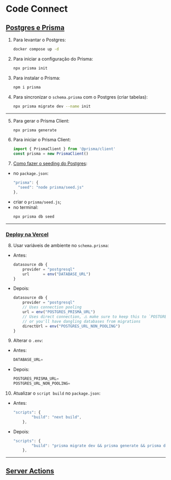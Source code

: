 # Code Connect
## [Postgres e Prisma](https://cursos.alura.com.br/course/next-js-construa-aplicacoes-postgres-prisma)

1. Para levantar o Postgres:
	```bash
	docker compose up -d
	```

2. Para iniciar a configuração do Prisma:
	```bash
	npx prisma init
	```

3. Para instalar o Prisma:
	```bash
	npm i prisma
	```

4. Para sincronizar o `schema.prisma` com o Postgres (criar tabelas):
	```bash
	npx prisma migrate dev --name init
	```

---

5. Para gerar o Prisma Client:
	```bash
	npx prisma generate
	```

6. Para iniciar o Prisma Client:
	```javascript
	import { PrismaClient } from '@prisma/client'
	const prisma = new PrismaClient()
	```

7. [Como fazer o seeding do Postgres](https://www.prisma.io/docs/orm/prisma-migrate/workflows/seeding):
- no `package.json`:
	```javascript
	"prisma": {
	  "seed": "node prisma/seed.js"
	},
	```
- criar o `prisma/seed.js`;
- no terminal:
	```bash
	npx prisma db seed
	```

---

### [Deploy na Vercel](https://vercel.com/docs/storage/vercel-postgres/using-an-orm#prisma)

8. Usar variáveis de ambiente no `schema.prisma`:
- Antes:

	```javascript
	datasource db {
		provider = "postgresql"
		url      = env("DATABASE_URL")
	}
	```

- Depois:
	```javascript
	datasource db {
		provider = "postgresql"
		// Uses connection pooling
		url = env("POSTGRES_PRISMA_URL")
		// Uses direct connection, ⚠️ make sure to keep this to `POSTGRES_URL_NON_POOLING`
		// or you'll have dangling databases from migrations
		directUrl = env("POSTGRES_URL_NON_POOLING")
	}
	```

9. Alterar o `.env`:
- Antes:
	```javascript
	DATABASE_URL=
	```
- Depois:
	```javascript
	POSTGRES_PRISMA_URL=
	POSTGRES_URL_NON_POOLING=
	```

10. Atualizar o `script build` no `package.json`:
- Antes:
	```javascript
	"scripts": {
			"build": "next build",
		},
	```
- Depois:
	```javascript
	"scripts": {
			"build": "prisma migrate dev && prisma generate && prisma db seed && next build",
		},
	```
---

## [Server Actions](https://cursos.alura.com.br/course/next-js-construindo-server-actions)

